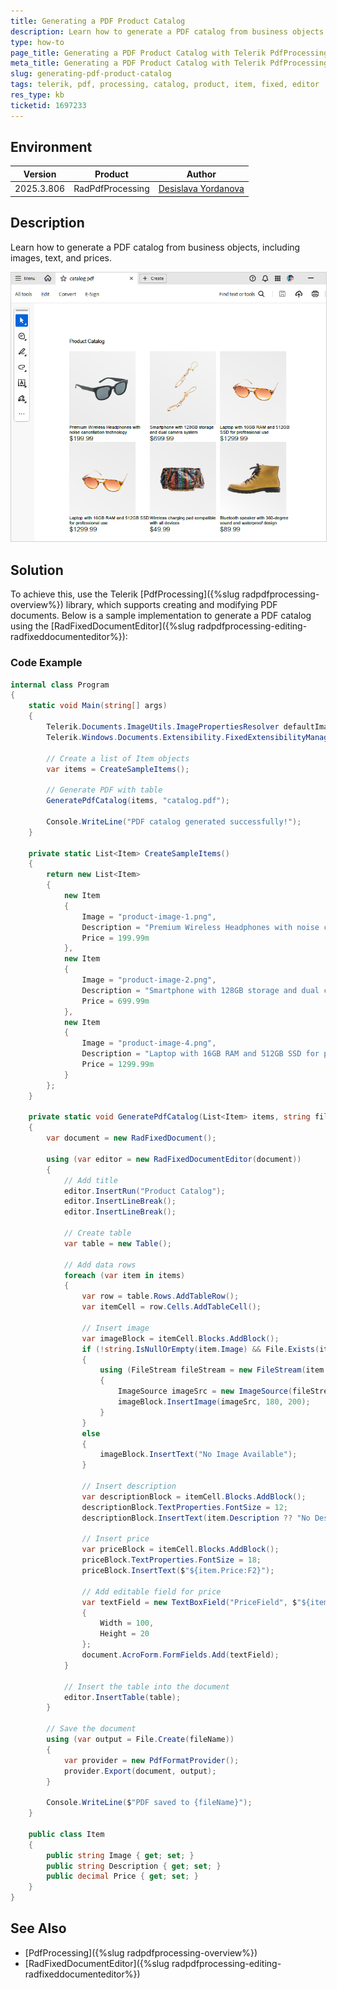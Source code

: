 ```yaml
---
title: Generating a PDF Product Catalog
description: Learn how to generate a PDF catalog from business objects adding images, and text fields into a PDF using Telerik PdfProcessing.
type: how-to
page_title: Generating a PDF Product Catalog with Telerik PdfProcessing
meta_title: Generating a PDF Product Catalog with Telerik PdfProcessing
slug: generating-pdf-product-catalog
tags: telerik, pdf, processing, catalog, product, item, fixed, editor
res_type: kb
ticketid: 1697233
---
```

<style>
img[alt$="><"] {
  border: 1px solid lightgrey;
}
</style>

## Environment

| Version | Product | Author | 
| ---- | ---- | ---- | 
| 2025.3.806| RadPdfProcessing |[Desislava Yordanova](https://www.telerik.com/blogs/author/desislava-yordanova)| 

## Description

Learn how to generate a PDF catalog from business objects, including images, text, and prices.

![Generating a PDF Product Catalog ><](images/generate-pdf-product-catalog.png) 

## Solution

To achieve this, use the Telerik [PdfProcessing]({%slug radpdfprocessing-overview%}) library, which supports creating and modifying PDF documents. Below is a sample implementation to generate a PDF catalog using the [RadFixedDocumentEditor]({%slug radpdfprocessing-editing-radfixeddocumenteditor%}):

### Code Example

```csharp
internal class Program
{
    static void Main(string[] args)
    {
        Telerik.Documents.ImageUtils.ImagePropertiesResolver defaultImagePropertiesResolver = new Telerik.Documents.ImageUtils.ImagePropertiesResolver();
        Telerik.Windows.Documents.Extensibility.FixedExtensibilityManager.ImagePropertiesResolver = defaultImagePropertiesResolver;

        // Create a list of Item objects
        var items = CreateSampleItems();

        // Generate PDF with table
        GeneratePdfCatalog(items, "catalog.pdf");

        Console.WriteLine("PDF catalog generated successfully!");
    }

    private static List<Item> CreateSampleItems()
    {
        return new List<Item>
        {
            new Item
            {
                Image = "product-image-1.png",
                Description = "Premium Wireless Headphones with noise cancellation technology",
                Price = 199.99m
            },
            new Item
            {
                Image = "product-image-2.png", 
                Description = "Smartphone with 128GB storage and dual camera system",
                Price = 699.99m
            },
            new Item
            {
                Image = "product-image-4.png",
                Description = "Laptop with 16GB RAM and 512GB SSD for professional use",
                Price = 1299.99m
            }
        };
    }

    private static void GeneratePdfCatalog(List<Item> items, string fileName)
    {
        var document = new RadFixedDocument();

        using (var editor = new RadFixedDocumentEditor(document))
        {
            // Add title
            editor.InsertRun("Product Catalog");
            editor.InsertLineBreak();
            editor.InsertLineBreak();

            // Create table
            var table = new Table();

            // Add data rows
            foreach (var item in items)
            {
                var row = table.Rows.AddTableRow();
                var itemCell = row.Cells.AddTableCell();

                // Insert image
                var imageBlock = itemCell.Blocks.AddBlock();
                if (!string.IsNullOrEmpty(item.Image) && File.Exists(item.Image))
                {
                    using (FileStream fileStream = new FileStream(item.Image, FileMode.Open))
                    {
                        ImageSource imageSrc = new ImageSource(fileStream);
                        imageBlock.InsertImage(imageSrc, 180, 200);
                    }
                }
                else
                {
                    imageBlock.InsertText("No Image Available");
                }

                // Insert description
                var descriptionBlock = itemCell.Blocks.AddBlock();
                descriptionBlock.TextProperties.FontSize = 12;
                descriptionBlock.InsertText(item.Description ?? "No Description");

                // Insert price
                var priceBlock = itemCell.Blocks.AddBlock();
                priceBlock.TextProperties.FontSize = 18;
                priceBlock.InsertText($"${item.Price:F2}");

                // Add editable field for price
                var textField = new TextBoxField("PriceField", $"${item.Price:F2}")
                {
                    Width = 100,
                    Height = 20
                };
                document.AcroForm.FormFields.Add(textField);
            }

            // Insert the table into the document
            editor.InsertTable(table);
        }

        // Save the document
        using (var output = File.Create(fileName))
        {
            var provider = new PdfFormatProvider();
            provider.Export(document, output);
        }

        Console.WriteLine($"PDF saved to {fileName}");
    }

    public class Item
    {
        public string Image { get; set; }
        public string Description { get; set; }
        public decimal Price { get; set; }
    }
}
```

## See Also

- [PdfProcessing]({%slug radpdfprocessing-overview%})
- [RadFixedDocumentEditor]({%slug radpdfprocessing-editing-radfixeddocumenteditor%})

